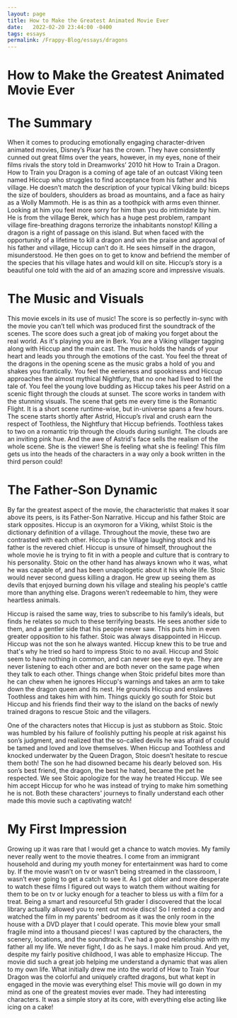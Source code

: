 ```yaml
---
layout: page
title: How to Make the Greatest Animated Movie Ever
date:   2022-02-20 23:44:00 -0400
tags: essays
permalink: /Frappy-Blog/essays/dragons
---
```


# How to Make the Greatest Animated Movie Ever
# The Summary
When it comes to producing emotionally engaging character-driven animated movies, Disney’s Pixar has the crown. They have consistently cunned out great films over the years, however, in my eyes, none of their films rivals the story told in Dreamworks’ 2010 hit How to Train a Dragon. How to Train you Dragon is a coming of age tale of an outcast Viking teen named Hiccup who struggles to find acceptance from his father and his village. He doesn’t match the description of your typical Viking build: biceps the size of boulders, shoulders as broad as mountains, and a face as hairy as a Wolly Mammoth. He is as thin as a toothpick with arms even thinner. Looking at him you feel more sorry for him than you do intimidate by him. He is from the village Berek, which has a huge pest problem, rampant village fire-breathing dragons terrorize the inhabitants nonstop! Killing a dragon is a right of passage on this island. But when faced with the opportunity of a lifetime to kill a dragon and win the praise and approval of his father and village, Hiccup can’t do it. He sees himself in the dragon, misunderstood. He then goes on to get to know and befriend the member of the species that his village hates and would kill on site. Hiccup’s story is a beautiful one told with the aid of an amazing score and impressive visuals.

# The Music and Visuals
This movie excels in its use of music! The score is so perfectly in-sync with the movie you can’t tell which was produced first the soundtrack of the scenes. The score does such a great job of making you forget about the real world. As it's playing you are in Berk. You are a Viking villager tagging along with Hiccup and the main cast. The music holds the hands of your heart and leads you through the emotions of the cast. You feel the threat of the dragons in the opening scene as the music grabs a hold of you and shakes you frantically. You feel the eerieness and spookiness and Hiccup approaches the almost mythical Nightfury, that no one had lived to tell the tale of. You feel the young love budding as Hiccup takes his peer Astrid on a scenic flight through the clouds at sunset. The score works in tandem with the stunning visuals. The scene that gets me every time is the Romantic Flight. It is a short scene runtime-wise, but in-universe spans a few hours. The scene starts shortly after Astrid, Hiccup’s rival and crush earn the respect of Toothless, the Nightfury that Hiccup befriends. Toothless takes to two on a romantic trip through the clouds during sunlight. The clouds are an inviting pink hue. And the awe of Astrid's face sells the realism of the whole scene. She is the viewer! She is feeling what she is feeling! This film gets us into the heads of the characters in a way only a book written in the third person could!

# The Father-Son Dynamic
By far the greatest aspect of the movie, the characteristic that makes it soar above its peers, is its Father-Son Narrative. Hiccup and his father Stoic are stark opposites. Hiccup is an oxymoron for a Viking, whilst Stoic is the dictionary definition of a village. Throughout the movie, these two are contrasted with each other. Hiccup is the Village laughing stock and his father is the revered chief. Hiccup is unsure of himself, throughout the whole movie he is trying to fit in with a people and culture that is contrary to his personality. Stoic on the other hand has always known who it was, what he was capable of, and has been unapologetic about it his whole life. Stoic would never second guess killing a dragon. He grew up seeing them as devils that enjoyed burning down his village and stealing his people's cattle more than anything else. Dragons weren’t redeemable to him, they were heartless animals.

Hiccup is raised the same way, tries to subscribe to his family’s ideals, but finds he relates so much to these terrifying beasts. He sees another side to them, and a gentler side that his people never saw. This puts him in even greater opposition to his father. Stoic was always disappointed in Hiccup. Hiccup was not the son he always wanted. Hiccup knew this to be true and that's why he tried so hard to impress Stoic to no avail. Hiccup and Stoic seem to have nothing in common, and can never see eye to eye. They are never listening to each other and are both never on the same page when they talk to each other. Things change when Stoic prideful bites more than he can chew when he ignores Hiccup's warnings and takes an arm to take down the dragon queen and its nest. He grounds Hiccup and enslaves Toothless and takes him with him. Things quickly go south for Stoic but Hiccup and his friends find their way to the island on the backs of newly trained dragons to rescue Stoic and the villagers.

One of the characters notes that Hiccup is just as stubborn as Stoic. Stoic was humbled by his failure of foolishly putting his people at risk against his son’s judgment, and realized that the so-called devils he was afraid of could be tamed and loved and love themselves. When Hiccup and Toothless and knocked underwater by the Queen Dragon, Stoic doesn’t hesitate to rescue them both! The son he had disowned became his dearly beloved son. His son’s best friend, the dragon, the best he hated, became the pet he respected. We see Stoic apologize for the way he treated Hiccup. We see him accept Hiccup for who he was instead of trying to make him something he is not. Both these characters' journeys to finally understand each other made this movie such a captivating watch!

# My First Impression
Growing up it was rare that I would get a chance to watch movies. My family never really went to the movie theatres. I come from an immigrant household and during my youth money for entertainment was hard to come by. If the movie wasn’t on tv or wasn’t being streamed in the classroom, I wasn’t ever going to get a catch to see it. As I got older and more desperate to watch these films I figured out ways to watch them without waiting for them to be on tv or lucky enough for a teacher to bless us with a film for a treat. Being a smart and resourceful 5th grader I discovered that the local library actually allowed you to rent out movie discs! So I rented a copy and watched the film in my parents' bedroom as it was the only room in the house with a DVD player that I could operate. This movie blew your small fragile mind into a thousand pieces! I was captured by the characters, the scenery, locations, and the soundtrack. I’ve had a good relationship with my father all my life. We never fight, I do as he says. I make him proud. And yet, despite my fairly positive childhood, I was able to emphasize Hiccup. The movie did such a great job helping me understand a dynamic that was alien to my own life. What initially drew me into the world of How to Train Your Dragon was the colorful and uniquely crafted dragons, but what kept in engaged in the movie was everything else! This movie will go down in my mind as one of the greatest movies ever made. They had interesting characters. It was a simple story at its core, with everything else acting like icing on a cake!
